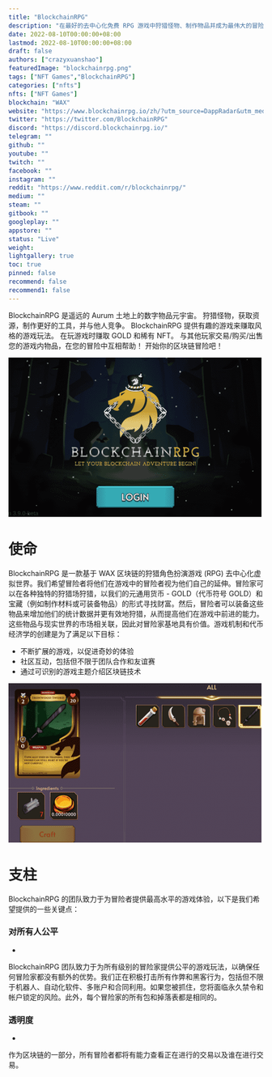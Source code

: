 ```yaml
---
title: "BlockchainRPG"
description: "在最好的去中心化免费 RPG 游戏中狩猎怪物、制作物品并成为最伟大的冒险家!"
date: 2022-08-10T00:00:00+08:00
lastmod: 2022-08-10T00:00:00+08:00
draft: false
authors: ["crazyxuanshao"]
featuredImage: "blockchainrpg.png"
tags: ["NFT Games","BlockchainRPG"]
categories: ["nfts"]
nfts: ["NFT Games"]
blockchain: "WAX"
website: "https://www.blockchainrpg.io/zh/?utm_source=DappRadar&utm_medium=deeplink&utm_campaign=visit-website"
twitter: "https://twitter.com/BlockchainRPG"
discord: "https://discord.blockchainrpg.io/"
telegram: ""
github: ""
youtube: ""
twitch: ""
facebook: ""
instagram: ""
reddit: "https://www.reddit.com/r/blockchainrpg/"
medium: ""
steam: ""
gitbook: ""
googleplay: ""
appstore: ""
status: "Live"
weight: 
lightgallery: true
toc: true
pinned: false
recommend: false
recommend1: false
---
```

<p>BlockchainRPG 是遥远的 Aurum 土地上的数字物品元宇宙。 狩猎怪物，获取资源，制作更好的工具，并与他人竞争。 BlockchainRPG 提供有趣的游戏来赚取风格的游戏玩法。 在玩游戏时赚取 GOLD 和稀有 NFT。 与其他玩家交易/购买/出售您的游戏内物品，在您的冒险中互相帮助！ 开始你的区块链冒险吧！</p>

![dasdg](dasdg.png)



# 使命

BlockchainRPG 是一款基于 WAX 区块链的狩猎角色扮演游戏 (RPG) 去中心化虚拟世界。我们希望冒险者将他们在游戏中的冒险者视为他们自己的延伸。冒险家可以在各种独特的狩猎场狩猎，以我们的元通用货币 - GOLD（代币符号 GOLD）和宝藏（例如制作材料或可装备物品）的形式寻找财富。然后，冒险者可以装备这些物品来增加他们的统计数据并更有效地狩猎，从而提高他们在游戏中前进的能力。这些物品与现实世界的市场相关联，因此对冒险家基地具有价值。游戏机制和代币经济学的创建是为了满足以下目标：

- 不断扩展的游戏，以促进奇妙的体验
- 社区互动，包括但不限于团队合作和友谊赛
- 通过可识别的游戏主题介绍区块链技术

![dsad](dsad.png)

# 支柱

BlockchainRPG 的团队致力于为冒险者提供最高水平的游戏体验，以下是我们希望提供的一些关键点：

### 对所有人公平

- 

  BlockchainRPG 团队致力于为所有级别的冒险家提供公平的游戏玩法，以确保任何冒险家都没有额外的优势。我们正在积极打击所有作弊和黑客行为，包括但不限于机器人、自动化软件、多账户和合同利用。如果您被抓住，您将面临永久禁令和帐户锁定的风险。此外，每个冒险家的所有包和掉落表都是相同的。

### 透明度

- 

  作为区块链的一部分，所有冒险者都将有能力查看正在进行的交易以及谁在进行交易。